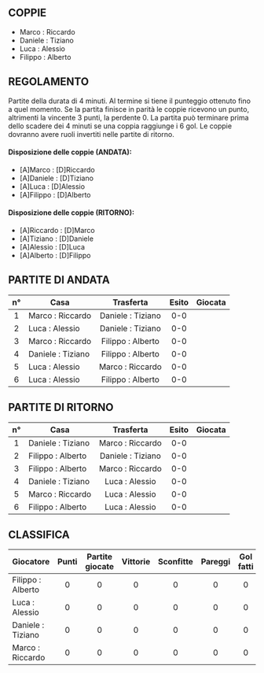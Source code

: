 
## COPPIE

- Marco : Riccardo
- Daniele : Tiziano
- Luca : Alessio
- Filippo : Alberto
 
 
## REGOLAMENTO
Partite della durata di 4 minuti. Al termine si tiene il punteggio ottenuto fino a quel momento.
Se la partita finisce in parità le coppie ricevono un punto, altrimenti la vincente 3 punti, la perdente 0.
La partita può terminare prima dello scadere dei 4 minuti se una coppia raggiunge i 6 gol.
Le coppie dovranno avere ruoli invertiti nelle partite di ritorno.

#### Disposizione delle coppie (ANDATA):
- [A]Marco : [D]Riccardo
- [A]Daniele : [D]Tiziano
- [A]Luca : [D]Alessio
- [A]Filippo : [D]Alberto

#### Disposizione delle coppie (RITORNO):
- [A]Riccardo : [D]Marco
- [A]Tiziano : [D]Daniele
- [A]Alessio : [D]Luca
- [A]Alberto : [D]Filippo


## PARTITE DI ANDATA
| n° | Casa | Trasferta | Esito | Giocata
|:-:|----------|:-------------:|:------:|:------:
| 1 | Marco : Riccardo | Daniele : Tiziano | 0-0 |
| 2 | Luca : Alessio | Daniele : Tiziano | 0-0 |
| 3 | Marco : Riccardo | Filippo : Alberto | 0-0 |
| 4 | Daniele : Tiziano | Filippo : Alberto | 0-0 |
| 5 | Luca : Alessio | Marco : Riccardo | 0-0 |
| 6 | Luca : Alessio | Filippo : Alberto | 0-0 |

## PARTITE DI RITORNO
| n° | Casa | Trasferta | Esito | Giocata
|:-:|----------|:-------------:|:------:|:------:
| 1 | Daniele : Tiziano | Marco : Riccardo | 0-0 |
| 2 | Filippo : Alberto | Daniele : Tiziano | 0-0 |
| 3 | Filippo : Alberto | Marco : Riccardo | 0-0 |
| 4 | Daniele : Tiziano | Luca : Alessio | 0-0 |
| 5 | Marco : Riccardo | Luca : Alessio | 0-0 |
| 6 | Filippo : Alberto | Luca : Alessio | 0-0 |

## CLASSIFICA
| Giocatore | Punti | Partite giocate | Vittorie | Sconfitte | Pareggi | Gol fatti | Gol subiti | Differenza reti
|--------|:-----:|:--------:|:--------:|:--------:|:--------:|:--------:|:--------:|:--------:|
|Filippo : Alberto | 0 | 0 | 0 | 0 | 0 | 0 | 0 | 0
|Luca : Alessio | 0 | 0 | 0 | 0 | 0 | 0 | 0 | 0
|Daniele : Tiziano | 0 | 0 | 0 | 0 | 0 | 0 | 0 | 0
|Marco : Riccardo | 0 | 0 | 0 | 0 | 0 | 0 | 0 | 0

